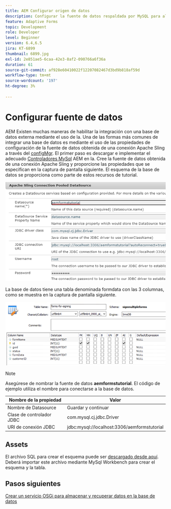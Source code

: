 ```yaml
---
title: AEM Configurar origen de datos
description: Configurar la fuente de datos respaldada por MySQL para almacenar y recuperar datos de formulario
feature: Adaptive Forms
topic: Development
role: Developer
level: Beginner
version: 6.4,6.5
jira: KT-6899
thumbnail: 6899.jpg
exl-id: 2e851ae5-6caa-42e3-8af2-090766a6f36a
duration: 61
source-git-commit: af928e60410022f12207082467d3bd9b818af59d
workflow-type: tm+mt
source-wordcount: '197'
ht-degree: 3%

---
```


# Configurar fuente de datos

AEM Existen muchas maneras de habilitar la integración con una base de datos externa mediante el uso de la. Una de las formas más comunes de integrar una base de datos es mediante el uso de las propiedades de configuración de la fuente de datos obtenida de una conexión Apache Sling a través del [configMgr](http://localhost:4502/system/console/configMgr).
El primer paso es descargar e implementar el adecuado [Controladores MySql](https://mvnrepository.com/artifact/mysql/mysql-connector-java) AEM en la.
Cree la fuente de datos obtenida de una conexión Apache Sling y proporcione las propiedades que se especifican en la captura de pantalla siguiente. El esquema de la base de datos se proporciona como parte de estos recursos de tutorial.

![data-source](assets/data-source.PNG)

La base de datos tiene una tabla denominada formdata con las 3 columnas, como se muestra en la captura de pantalla siguiente.

![data-base](assets/data-base.PNG)


>[!NOTE]
>Asegúrese de nombrar la fuente de datos **aemformstutorial**. El código de ejemplo utiliza el nombre para conectarse a la base de datos.

| Nombre de la propiedad | Valor |
| ------------------------|--------------------------------------- |
| Nombre de Datasource | Guardar y continuar |
| Clase de controlador JDBC | com.mysql.cj.jdbc.Driver |
| URI de conexión JDBC | jdbc:mysql://localhost:3306/aemformstutorial |

## Assets

El archivo SQL para crear el esquema puede ser [descargado desde aquí](assets/sign-multiple-forms.sql). Deberá importar este archivo mediante MySql Workbench para crear el esquema y la tabla.

## Pasos siguientes

[Crear un servicio OSGi para almacenar y recuperar datos en la base de datos](./create-osgi-service.md)
